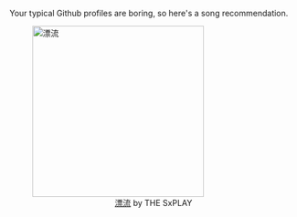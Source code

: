 Your typical Github profiles are boring, so here's a song recommendation.
<figure><img width="300" height="300" src="https://i.scdn.co/image/ab67616d0000b2738e0d80c8efeaaed94bb5366d" alt="漂流" /><figcaption align="center"><a href="https://open.spotify.com/track/7Ht1ZcBL3HZvfubGNweijB" target="_blank">漂流</a> by THE SxPLAY</figcaption></figure>
